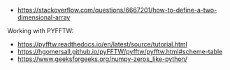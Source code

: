 - https://stackoverflow.com/questions/6667201/how-to-define-a-two-dimensional-array  

Working with PYFFTW:  
- https://pyfftw.readthedocs.io/en/latest/source/tutorial.html
- https://hgomersall.github.io/pyFFTW/pyfftw/pyfftw.html#scheme-table
- https://www.geeksforgeeks.org/numpy-zeros_like-python/
